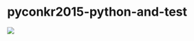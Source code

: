 # pyconkr2015-python-and-test

<img src="https://travis-ci.org/darjeeling/pyconkr2015-python-and-test.svg?branch=master">

